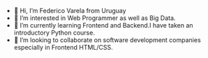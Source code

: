 - 👋 Hi, I’m Federico Varela from Uruguay
- 👀 I’m interested in Web Programmer as well as Big Data.
- 🌱 I’m currently learning Frontend and Backend.I have taken an introductory Python course.
- 💞️ I’m looking to collaborate on software development companies especially in Frontend HTML/CSS.


<!---
fefouUY/fefouUY is a ✨ special ✨ repository because its `README.md` (this file) appears on your GitHub profile.
You can click the Preview link to take a look at your changes.
--->
